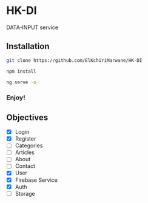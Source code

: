 # HK-DI
DATA-INPUT service

## Installation
```bash
git clone https://github.com/ElKchiriMarwane/HK-DI
```
```bash
npm install
```
```bash
ng serve -o
```
### Enjoy!

## Objectives
* [x] Login
* [x] Register
* [ ] Categories
* [ ] Articles
* [ ] About
* [ ] Contact
* [x] User
* [x] Firebase Service
* [x] Auth
* [ ] Storage